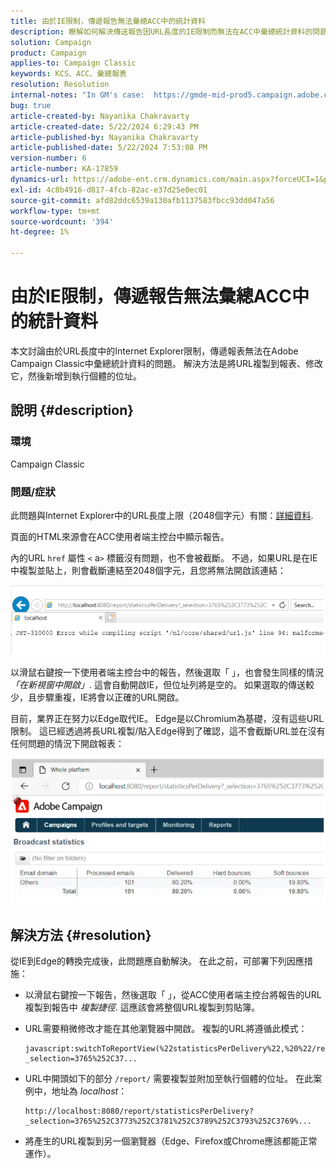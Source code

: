 ```yaml
---
title: 由於IE限制，傳遞報告無法彙總ACC中的統計資料
description: 瞭解如何解決傳送報告因URL長度的IE限制而無法在ACC中彙總統計資料的問題。
solution: Campaign
product: Campaign
applies-to: Campaign Classic
keywords: KCS、ACC、彙總報表
resolution: Resolution
internal-notes: "In GM's case:  https://gmde-mid-prod5.campaign.adobe.com//report/statisticsPerDelivery?_selection="
bug: true
article-created-by: Nayanika Chakravarty
article-created-date: 5/22/2024 6:29:43 PM
article-published-by: Nayanika Chakravarty
article-published-date: 5/22/2024 7:53:08 PM
version-number: 6
article-number: KA-17859
dynamics-url: https://adobe-ent.crm.dynamics.com/main.aspx?forceUCI=1&pagetype=entityrecord&etn=knowledgearticle&id=65e1593b-6918-ef11-9f89-000d3a37816b
exl-id: 4c8b4916-d817-4fcb-82ac-e37d25e0ec01
source-git-commit: afd82ddc6539a130afb1137583fbcc93dd047a56
workflow-type: tm+mt
source-wordcount: '394'
ht-degree: 1%

---
```


# 由於IE限制，傳遞報告無法彙總ACC中的統計資料


本文討論由於URL長度中的Internet Explorer限制，傳遞報表無法在Adobe Campaign Classic中彙總統計資料的問題。 解決方法是將URL複製到報表、修改它，然後新增到執行個體的位址。

## 說明 {#description}


### 環境

Campaign Classic

### 問題/症狀

此問題與Internet Explorer中的URL長度上限（2048個字元）有關：[詳細資料](https://support.microsoft.com/en-us/topic/maximum-url-length-is-2-083-characters-in-internet-explorer-174e7c8a-6666-f4e0-6fd6-908b53c12246).

頁面的HTML來源會在ACC使用者端主控台中顯示報告。

內的URL `href` 屬性 `<` a`>`  標籤沒有問題，也不會被截斷。 不過，如果URL是在IE中複製並貼上，則會截斷連結至2048個字元，且您將無法開啟該連結：

![](assets/___14c9b5c2-7218-ef11-9f8a-6045bd026dc7___.png)

以滑鼠右鍵按一下使用者端主控台中的報告，然後選取「 」，也會發生同樣的情況 *「在新視窗中開啟」*. 這會自動開啟IE，但位址列將是空的。 如果選取的傳送較少，且步驟重複，IE將會以正確的URL開啟。

目前，業界正在努力以Edge取代IE。 Edge是以Chromium為基礎，沒有這些URL限制。 這已經透過將長URL複製/貼入Edge得到了確認，這不會截斷URL並在沒有任何問題的情況下開啟報表：

![](assets/___1ec9b5c2-7218-ef11-9f8a-6045bd026dc7___.png)


## 解決方法 {#resolution}


從IE到Edge的轉換完成後，此問題應自動解決。 在此之前，可部署下列因應措施：

- 以滑鼠右鍵按一下報告，然後選取「 」，從ACC使用者端主控台將報告的URL複製到報告中 *複製捷徑*. 這應該會將整個URL複製到剪貼簿。
- URL需要稍微修改才能在其他瀏覽器中開啟。 複製的URL將遵循此模式：



  ```
  javascript:switchToReportView(%22statisticsPerDelivery%22,%20%22/report/statisticsPerDelivery?_selection=3765%252C37...
  ```


- URL中開頭如下的部分 `/report/` 需要複製並附加至執行個體的位址。 在此案例中，地址為 *localhost*：


  ```
  http://localhost:8080/report/statisticsPerDelivery?_selection=3765%252C3773%252C3781%252C3789%252C3793%252C3769%...
  ```


- 將產生的URL複製到另一個瀏覽器（Edge、Firefox或Chrome應該都能正常運作）。
